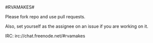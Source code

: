 #RVAMAKES#

Please fork repo and use pull requests.

Also, set yourself as the assignee on an issue if you are working on it.

IRC: irc://chat.freenode.net/#rvamakes